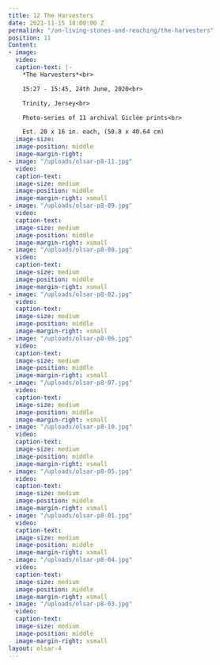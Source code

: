 ```yaml
---
title: 12 The Harvesters
date: 2021-11-15 18:00:00 Z
permalink: "/on-living-stones-and-reaching/the-harvesters"
position: 11
Content:
- image: 
  video: 
  caption-text: |-
    *The Harvesters*<br>

    15:27 - 15:45, 24th June, 2020<br>

    Trinity, Jersey<br>

    Photo-series of 11 archival Giclée prints<br>

    Est. 20 x 16 in. each, (50.8 x 40.64 cm)
  image-size: 
  image-position: middle
  image-margin-right: 
- image: "/uploads/olsar-p8-11.jpg"
  video: 
  caption-text: 
  image-size: medium
  image-position: middle
  image-margin-right: xsmall
- image: "/uploads/olsar-p8-09.jpg"
  video: 
  caption-text: 
  image-size: medium
  image-position: middle
  image-margin-right: xsmall
- image: "/uploads/olsar-p8-08.jpg"
  video: 
  caption-text: 
  image-size: medium
  image-position: middle
  image-margin-right: xsmall
- image: "/uploads/olsar-p8-02.jpg"
  video: 
  caption-text: 
  image-size: medium
  image-position: middle
  image-margin-right: xsmall
- image: "/uploads/olsar-p8-06.jpg"
  video: 
  caption-text: 
  image-size: medium
  image-position: middle
  image-margin-right: xsmall
- image: "/uploads/olsar-p8-07.jpg"
  video: 
  caption-text: 
  image-size: medium
  image-position: middle
  image-margin-right: xsmall
- image: "/uploads/olsar-p8-10.jpg"
  video: 
  caption-text: 
  image-size: medium
  image-position: middle
  image-margin-right: xsmall
- image: "/uploads/olsar-p8-05.jpg"
  video: 
  caption-text: 
  image-size: medium
  image-position: middle
  image-margin-right: xsmall
- image: "/uploads/olsar-p8-01.jpg"
  video: 
  caption-text: 
  image-size: medium
  image-position: middle
  image-margin-right: xsmall
- image: "/uploads/olsar-p8-04.jpg"
  video: 
  caption-text: 
  image-size: medium
  image-position: middle
  image-margin-right: xsmall
- image: "/uploads/olsar-p8-03.jpg"
  video: 
  caption-text: 
  image-size: medium
  image-position: middle
  image-margin-right: xsmall
layout: olsar-4
---
```


